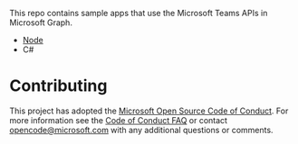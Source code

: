 
This repo contains sample apps that use the Microsoft Teams APIs in Microsoft Graph.

* [Node](https://github.com/OfficeDev/microsoft-teams-sample-graph/tree/master/Node/SampleApp)
* C#

# Contributing
This project has adopted the [Microsoft Open Source Code of Conduct](https://opensource.microsoft.com/codeofconduct/). For more information see the [Code of Conduct FAQ](https://opensource.microsoft.com/codeofconduct/faq/) or contact [opencode@microsoft.com](mailto:opencode@microsoft.com) with any additional questions or comments.

